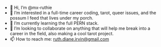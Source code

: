 - 👋 Hi, I’m @mx-ruthie
- 👀 I’m interested in a full-time career coding, tarot, queer issues, and the possum I feed that lives under my porch. 
- 🌱 I’m currently learning the full PERN stack.
- 💞️ I’m looking to collaborate on anything that will help me break into a career in the field, also making a cool tarot project. 
- 📫 How to reach me: ruth.diane.irvin@gmail.com

<!---
mx-ruthie/mx-ruthie is a ✨ special ✨ repository because its `README.md` (this file) appears on your GitHub profile.
You can click the Preview link to take a look at your changes.
--->
